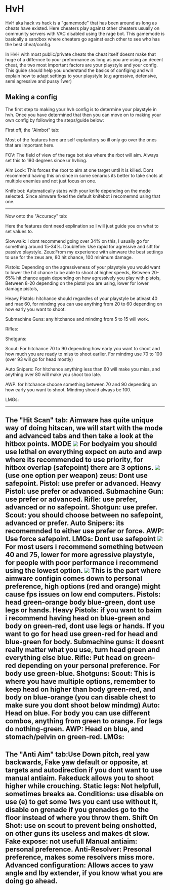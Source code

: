 # HvH

HvH aka hack vs hack is a "gamemode" that has been around as long as cheats have existed. Here cheaters play against other cheaters usually on community servers with VAC disabled using the rage bot. This gamemode is basically a sandbox where cheaters go against each other to see who has the best cheat/config.

In HvH with most public/private cheats the cheat itself doesnt make that huge of a differnce to your preformance as long as you are using an decent cheat, the two most important factors are your playstyle and your config. This guide should help you understand the basics of configing and will explain how to adapt settings to your playstyle (e.g agressive, defensive, semi agressive and pussy 1wer)

## Making a config

The first step to making your hvh config is to determine your playstyle in hvh. Once you have determined that then you can move on to making your own config by following the steps/guide below:

First off, the "Aimbot" tab:

Most of the features here are self explanitory so ill only go over the ones that are important here.

FOV: The field of view of the rage bot aka where the rbot will aim.
Always set this to 180 degrees since ur hvhing.

Aim Lock: This forces the rbot to aim at one target until it is killed.
Dont recommend having this on since in some senarios its better to take shots at multiple enemies and not just focus on one.

Knife bot: Automatically stabs with your knife depending on the mode selected. Since aimware fixed the default knifebot i recomemnd using that one.


---------------------------------------------------------------------------------------------------------------------------------------------------------------------------------

Now onto the "Accuracy" tab:

Here the features dont need explination so I will just guide you on what to set values to.

Slowwalk:
I dont recommend going over 34% on this, I usually go for something around 15-34%.
Doublefire: Use rapid for agressive and sift for passive playstyle.
Zeus:From my experience with aimware the best settings to use for the zeus are, 80 hit chance,
100 minimum damage.

Pistols:
Depending on the agressiveness of your playstyle you would want to lower the hit chance to be able to shoot at higher speeds,
Between 20-65% hit chance again depending on how agressively you play with pistols,
Between 8-20 depending on the pistol you are using, lower for lower damage pistols,


Heavy Pistols: hitchance should regardles of your playstyle be atleast 40 and max 60, for mindmg you can use anything from 20 to 60 depending on how early you want to shoot.
 
Submachine Guns: any hitchance and mindmg  from 5 to 15 will work.

Rifles: 

Shotguns: 

Scout: For hitchance 70 to 90 depending how early you want to shoot and how much you are ready to miss to shoot earlier. For mindmg use 70 to 100 (over 93 will go for head mostly) 

Auto Snipers: For hitchance anything less than 60 will make you miss, and anything over 80 will make you shoot too late.

AWP: for hitchance choose something between 70 and 90 depending on how early you want to shoot. Mindmg should always be 100.

LMGs:

---------------------------------------------------------------------------------------------------------------------------------------------------------------------------------

The "Hit Scan" tab: Aimware has quite unique way of doing hitscan, we will start with the mode and advanced tabs and then take a look at the hitbox points.
MODE
![](https://imgur.com/kG07T99)
For bodyaim you should use lethal on everything expect on auto and awp where its recommended to use priority, for hitbox overlap (safepoint) there are 3 options.
![](https://imgur.com/U8SdqWP)
(use one option per weapon)
zeus: Dont use safepoint.
Pistol: use prefer or advanced.
Heavy Pistol: use prefer or advanced.
Submachine Gun: use prefer or advanced.
Rifle: use prefer, advanced or no safepoint.
Shotgun: use prefer.
Scout: you should choose between no safepoint, advanced or prefer.
Auto Snipers: its recomemnded to either use prefer or force.
AWP: Use force safepoint.
LMGs: Dont use safepoint
![](https://imgur.com/jlsowrw)
For most users i recommend something between 40 and 75, lower for more agressive playstyle, for people with poor performance i recommend using the lowest option.
![](https://imgur.com/zZIboDs)
This is the part where aimware configin comes down to personal preference, high options (red and orange) might cause fps issues on low end computers.
Pistols: head green-orange body blue-green, dont use legs or hands.
Heavy Pistols: if you want to baim i recommend having head on blue-green and body on green-red, dont use legs or hands. If you want to go for head use green-red  for head and blue-green for body.
Submachine guns: it doesnt really matter what you use, turn head green and everything else blue.
Rifle: Put head on green-red depending on your personal preference. For body use green-blue.
Shotguns:
Scout: This is where you have multiple options, remember to keep head on higher than body green-red,  and body on blue-orange (you can disable chest to make sure you dont shoot below mindmg)
Auto: Head on blue. For body you can use different combos, anything from green to orange. For legs do nothing-green.
AWP: Head on blue, and stomach/pelvin on green-red.
LMGs:
-------------------------------------------------------------------------------------------------------------------------------------------------------------------------------

The "Anti Aim" tab:Use Down pitch, real yaw backwards, Fake yaw default or opposite, at targets and autodirection if you dont want to use manual antiaim. Fakeduck allows you to shoot higher while crouching.
Static legs: Not helpfull, sometimes breaks aa.
Conditions: use disable on use (e) to get some 1ws you cant use without it, disable on grenade if you grenades go to the floor instead of where you throw them.
Shift On Shot: use on scout to prevent being onshotted, on other guns its useless and makes dt slow.
Fake expose: not usefull
Manual antiaim: personal preference.
Anti-Resolver: Presonal preference, makes some resolvers miss more.
Advanced configuration: Allows acces to yaw angle and lby extender, if you know what you are doing go ahead.
---------------------------------------------------------------------------------------------------------------------------------------------------------------------------------
